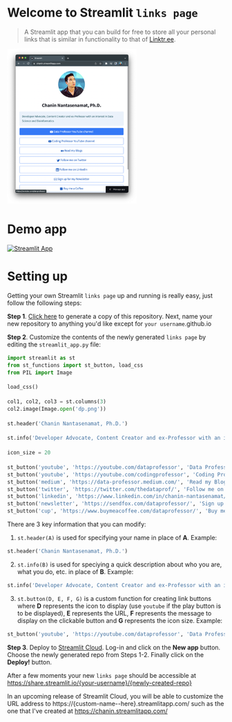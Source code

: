 # Welcome to Streamlit `links page`

> A Streamlit app that you can build for free to store all your personal links that is similar in functionality to that of [Linktr.ee](https://linktr.ee/).

<img src="23F54497-245E-413F-99C7-F3E295E4EA13.png" width="300">

# Demo app

[![Streamlit App](https://static.streamlit.io/badges/streamlit_badge_black_white.svg)](https://chanin.streamlitapp.com/)

# Setting up

Getting your own Streamlit `links page` up and running is really easy, just follow the following steps:

**Step 1**. [Click here](https://github.com/dataprofessor/links/generate) to generate a copy of this repository. Next, name your new repository to anything you'd like except for `your username`.github.io

**Step 2**. Customize the contents of the newly generated `links page` by editing the `streamlit_app.py` file:

```python
import streamlit as st
from st_functions import st_button, load_css
from PIL import Image

load_css()

col1, col2, col3 = st.columns(3)
col2.image(Image.open('dp.png'))

st.header('Chanin Nantasenamat, Ph.D.')

st.info('Developer Advocate, Content Creator and ex-Professor with an interest in Data Science and Bioinformatics')

icon_size = 20

st_button('youtube', 'https://youtube.com/dataprofessor', 'Data Professor YouTube channel', icon_size)
st_button('youtube', 'https://youtube.com/codingprofessor', 'Coding Professor YouTube channel', icon_size)
st_button('medium', 'https://data-professor.medium.com/', 'Read my Blogs', icon_size)
st_button('twitter', 'https://twitter.com/thedataprof/', 'Follow me on Twitter', icon_size)
st_button('linkedin', 'https://www.linkedin.com/in/chanin-nantasenamat/', 'Follow me on LinkedIn', icon_size)
st_button('newsletter', 'https://sendfox.com/dataprofessor/', 'Sign up for my Newsletter', icon_size)
st_button('cup', 'https://www.buymeacoffee.com/dataprofessor/', 'Buy me a Coffee', icon_size)
```

There are 3 key information that you can modify:
1. `st.header(A)` is used for specifying your name in place of **A**.
Example:
```python
st.header('Chanin Nantasenamat, Ph.D.')
```

2. `st.info(B)` is used for speciying a quick description about who you are, what you do, etc. in place of **B**.
Example:
```python
st.info('Developer Advocate, Content Creator and ex-Professor with an interest in Data Science and Bioinformatics')
```

3. `st.button(D, E, F, G)` is a custom function for creating link buttons where **D** represents the icon to display (use `youtube` if the play button is to be displayed), **E** represents the URL, **F** represents the message to display on the clickable button and **G** represents the icon size.
Example:
```python
st_button('youtube', 'https://youtube.com/dataprofessor', 'Data Professor YouTube channel', icon_size)
```

**Step 3**. Deploy to [Streamlit Cloud](https://streamlit.io/cloud). Log-in and click on the **New app** button. Choose the newly generated repo from Steps 1-2. Finally click on the **Deploy!** button. 

After a few moments your new `links page` should be accessible at https://share.streamlit.io/{your-username}/{newly-created-repo}

In an upcoming release of Streamlit Cloud, you will be able to customize the URL address to https://{custom-name--here}.streamlitapp.com/ such as the one that I've created at https://chanin.streamlitapp.com/
